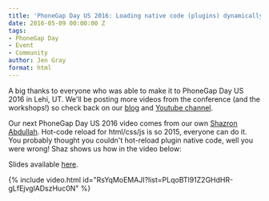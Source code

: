 ```yaml
---
title: 'PhoneGap Day US 2016: Loading native code (plugins) dynamically for the enterprise'
date: 2016-05-09 00:00:00 Z
tags:
- PhoneGap Day
- Event
- Community
author: Jen Gray
format: html
---
```


A big thanks to everyone who was able to make it to PhoneGap Day US 2016 in Lehi, UT. We'll be posting more videos from the conference (and the workshops!) so check back on our [blog](http://phonegap.com/blog/tag/phonegap-day/) and [Youtube channel](https://www.youtube.com/user/PhoneGap).

Our next PhoneGap Day US 2016 video comes from our own [Shazron Abdullah](https://twitter.com/shazron). Hot-code reload for html/css/js is so 2015, everyone can do it. You probably thought you couldn't hot-reload plugin native code, well you were wrong! Shaz shows us how in the video below:

Slides available [here](https://github.com/shazron/native-plugin-sync-demo/).

{% include video.html id="RsYqMoEMAJI?list=PLqoBTl91Z2GHdHR-gLfEjvglADszHuc0N" %}
